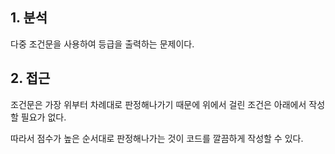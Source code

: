 ## 1. 분석

다중 조건문을 사용하여 등급을 출력하는 문제이다.

## 2. 접근

조건문은 가장 위부터 차례대로 판정해나가기 때문에 위에서 걸린 조건은 아래에서 작성할 필요가 없다.

따라서 점수가 높은 순서대로 판정해나가는 것이 코드를 깔끔하게 작성할 수 있다.
